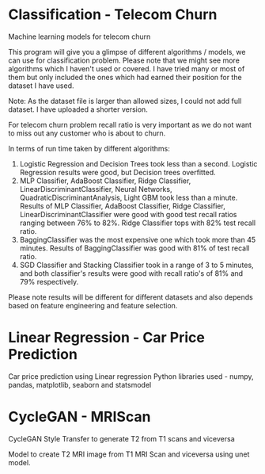 # Classification - Telecom Churn
Machine learning models for telecom churn

This program will give you a glimpse of different algorithms / models, we can use for classification problem. Please note that we might see more algorithms which I haven't used or covered.  I have tried many or most of them but only included the ones which had earned their position for the dataset I have used.

Note: As the dataset file is larger than allowed sizes, I could not add full dataset.  I have uploaded a shorter version.

For telecom churn problem recall ratio is very important as we do not want to miss out any customer who is about to churn.

In terms of run time taken by different algorithms:
1. Logistic Regression and Decision Trees took less than a second.  Logistic Regression results were good, but Decision trees overfitted.
2. MLP Classifier, AdaBoost Classifier, Ridge Classifier, LinearDiscriminantClassifier, Neural Networks, QuadraticDiscriminantAnalysis, Light GBM took less than a minute.  Results of MLP Classifier, AdaBoost Classifier, Ridge Classifier, LinearDiscriminantClassifier were good with good test recall ratios ranging between 76% to 82%.  Ridge Classifier tops with 82% test recall ratio.
3. BaggingClassifier was the most expensive one which took more than 45 minutes. Results of BaggingClassifier was good with 81% of test recall ratio.
4. SGD Classifier and Stacking Classifier took in a range of 3 to 5 minutes, and both classifier's results were good with recall ratio's of 81% and 79% respectively.

Please note results will be different for different datasets and also depends based on feature engineering and feature selection.

# Linear Regression - Car Price Prediction
Car price prediction using Linear regression
Python libraries used - numpy, pandas, matplotlib, seaborn and statsmodel

# CycleGAN - MRIScan
CycleGAN Style Transfer to generate T2 from T1 scans and viceversa

Model to create T2 MRI image from T1 MRI Scan and viceversa using unet model.

